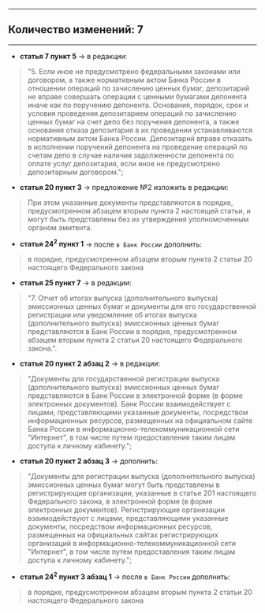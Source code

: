 
---
## Количество изменений: 7
---
- **статья 7 пункт 5** -> в редакции:
>"5. Если иное не предусмотрено федеральными законами или договором, а также нормативным актом Банка России в отношении операций по зачислению ценных бумаг, депозитарий не вправе совершать операции с ценными бумагами депонента иначе как по поручению депонента. Основания, порядок, срок и условия проведения депозитарием операций по зачислению ценных бумаг на счет депо без поручения депонента, а также основания отказа депозитария в их проведении устанавливаются нормативным актом Банка России. Депозитарий вправе отказать в исполнении поручений депонента на проведение операций по счетам депо в случае наличия задолженности депонента по оплате услуг депозитария, если иное не предусмотрено депозитарным договором.";
- **статья 20 пункт 3** -> предложение №2 изложить в редакции:
>При этом указанные документы представляются в порядке, предусмотренном абзацем вторым пункта 2 настоящей статьи, и могут быть представлены без их утверждения уполномоченным органом эмитента.
- **статья 24<sup>2</sup> пункт 1** -> после `в Банк России` дополнить:
>в порядке, предусмотренном абзацем вторым пункта 2 статьи 20 настоящего Федерального закона
- **статья 25 пункт 7** -> в редакции:
>"7. Отчет об итогах выпуска (дополнительного выпуска) эмиссионных ценных бумаг и документы для его государственной регистрации или уведомление об итогах выпуска (дополнительного выпуска) эмиссионных ценных бумаг представляются в Банк России в порядке, предусмотренном абзацем вторым пункта 2 статьи 20 настоящего Федерального закона.".
- **статья 20 пункт 2 абзац 2** -> в редакции:
>"Документы для государственной регистрации выпуска (дополнительного выпуска) эмиссионных ценных бумаг представляются в Банк России в электронной форме (в форме электронных документов). Банк России взаимодействует с лицами, представляющими указанные документы, посредством информационных ресурсов, размещенных на официальном сайте Банка России в информационно-телекоммуникационной сети "Интернет", в том числе путем предоставления таким лицам доступа к личному кабинету.";  
- **статья 20 пункт 2 абзац 3** -> дополнить: 
>"Документы для регистрации выпуска (дополнительного выпуска) эмиссионных ценных бумаг могут быть представлены в регистрирующие организации, указанные в статье 201 настоящего Федерального закона, в электронной форме (в форме электронных документов). Регистрирующие организации взаимодействуют с лицами, представляющими указанные документы, посредством информационных ресурсов, размещенных на официальных сайтах регистрирующих организаций в информационно-телекоммуникационной сети "Интернет", в том числе путем предоставления таким лицам доступа к личному кабинету.";
- **статья 24<sup>2</sup> пункт 3 абзац 1** -> после `в Банк России` дополнить:
>в порядке, предусмотренном абзацем вторым пункта 2 статьи 20 настоящего Федерального закона

